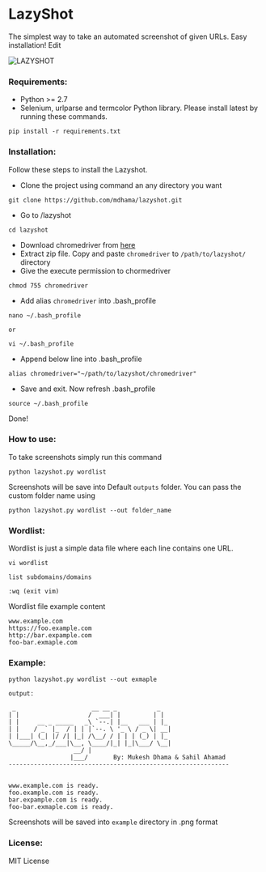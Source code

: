 # LazyShot
The simplest way to take an automated screenshot of given URLs. Easy installation! Edit

![LAZYSHOT](https://image.ibb.co/iMLdFc/Group_2.png)



### Requirements:
* Python >= 2.7
* Selenium, urlparse and termcolor Python library. Please install latest by running these commands.
```
pip install -r requirements.txt
```

### Installation:
Follow these steps to install the Lazyshot.
* Clone the project using command an any directory you want
```
git clone https://github.com/mdhama/lazyshot.git
```
* Go to /lazyshot
```
cd lazyshot
```
* Download chromedriver from [here](https://chromedriver.storage.googleapis.com/index.html?path=2.9/)
* Extract zip file. Copy and paste `chromedriver` to `/path/to/lazyshot/` directory
* Give the execute permission to chormedriver
```
chmod 755 chromedriver
```
* Add alias `chromedriver` into .bash_profile
```
nano ~/.bash_profile

or

vi ~/.bash_profile
```
* Append below line into .bash_profile
```
alias chromedriver="~/path/to/lazyshot/chromedriver"
```
* Save and exit. Now refresh .bash_profile 
```
source ~/.bash_profile
```

Done!


### How to use:

To take screenshots simply run this command 
```
python lazyshot.py wordlist
```

Screenshots will be save into Default `outputs` folder. You can pass the custom folder name using 
```
python lazyshot.py wordlist --out folder_name
```

### Wordlist:
Wordlist is just a simple data file where each line contains one URL.

```
vi wordlist

list subdomains/domains

:wq (exit vim)
```

Wordlist file example content

```
www.example.com
https://foo.example.com
http://bar.expample.com
foo-bar.exmaple.com
```

### Example:
```
python lazyshot.py wordlist --out exmaple

output:

 _                     __ __ _           _
| |                   /  ___| |         | |   
| |     __ _ _____   _\ `--.| |__   ___ | |_  
| |    / _` |_  / | | |`--. \ '_ \ / _ \| __| 
| |___| (_| |/ /| |_| /\__/ / | | | (_) | |_  
\_____/\__,_/___|\__, \____/|_| |_|\___/ \__| 
                  __/ |                     
                 |___/       By: Mukesh Dhama & Sahil Ahamad
-------------------------------------------------------------                           


www.example.com is ready.
foo.example.com is ready.
bar.expample.com is ready.
foo-bar.exmaple.com is ready.
```
Screenshots will be saved into `example` directory in .png format

### License:
MIT License




